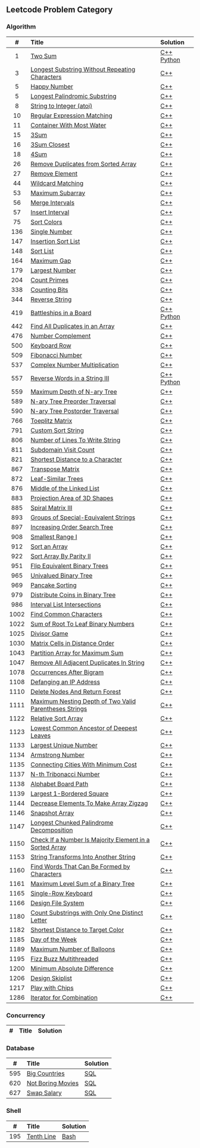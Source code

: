 ## Leetcode Problem Category

### Algorithm

| # | Title | Solution |
|:-:| :---- | :------- |
|1|[Two Sum](https://leetcode.com/problems/two-sum)|[C++](./Leetcode/1.cpp) [Python](./Leetcode/1.py)|
|3|[Longest Substring Without Repeating Characters](https://leetcode.com/problems/longest-substring-without-repeating-characters/)|[C++](./Leetcode/3.cpp)|
|5|[Happy Number](https://leetcode.com/problems/happy-number/)|[C++](./Leetcode/4.cpp)|
|5|[Longest Palindromic Substring](https://leetcode.com/problems/longest-palindromic-substring/)|[C++](./Leetcode/5.cpp)|
|8|[String to Integer (atoi)](https://leetcode.com/problems/string-to-integer-atoi/)|[C++](./Leetcode/8.cpp)|
|10|[Regular Expression Matching](https://leetcode.com/problems/regular-expression-matching/)|[C++](./Leetcode/10.cpp)|
|11|[Container With Most Water](https://leetcode.com/problems/container-with-most-water/)|[C++](./Leetcode/11.cpp)|
|15|[3Sum](https://leetcode.com/problems/3sum/)|[C++](./Leetcode/15.cpp)|
|16|[3Sum Closest](https://leetcode.com/problems/3sum-closest/)|[C++](./Leetcode/16.cpp)
|18|[4Sum](https://leetcode.com/problems/4sum/)|[C++](./Leetcode/18.cpp)
|26|[Remove Duplicates from Sorted Array](https://leetcode.com/problems/remove-duplicates-from-sorted-array/)|[C++](./Leetcode/26.cpp)
|27|[Remove Element](https://leetcode.com/problems/remove-element/)|[C++](./Leetcode/27.cpp)
|44|[Wildcard Matching](https://leetcode.com/problems/wildcard-matching/)|[C++](./Leetcode/44.cpp)
|53|[Maximum Subarray](https://leetcode.com/problems/maximum-subarray/)|[C++](./Leetcode/53.cpp)|
|56|[Merge Intervals](https://leetcode.com/problems/merge-intervals/)|[C++](./Leetcode/56.cpp)|
|57|[Insert Interval](https://leetcode.com/problems/insert-interval/)|[C++](./Leetcode/57.cpp)|
|75|[Sort Colors](https://leetcode.com/problems/sort-colors/)|[C++](./Leetcode/75.cpp)|
|136|[Single Number](https://leetcode.com/problems/single-number/)|[C++](./Leetcode/136.cpp)|
|147|[Insertion Sort List](https://leetcode.com/problems/insertion-sort-list/)|[C++](./Leetcode/147.cpp)|
|148|[Sort List](https://leetcode.com/problems/sort-list/)|[C++](./Leetcode/148.cpp)|
|164|[Maximum Gap](https://leetcode.com/problems/maximum-gap/)|[C++](./Leetcode/164.cpp)|
|179|[Largest Number](https://leetcode.com/problems/largest-number/)|[C++](./Leetcode/179.cpp)|
|204|[Count Primes](https://leetcode.com/problems/count-primes/)|[C++](./Leetcode/204.cpp)|
|338|[Counting Bits](https://leetcode.com/problems/counting-bits/)|[C++](./Leetcode/338.cpp)|
|344|[Reverse String](https://leetcode.com/problems/reverse-string/)|[C++](./Leetcode/344.cpp)|
|419|[Battleships in a Board](https://leetcode.com/problems/battleships-in-a-board/)|[C++](./Leetcode/419.cpp) [Python](./Leetcode/419.py)|
|442|[Find All Duplicates in an Array](https://leetcode.com/problems/find-all-duplicates-in-an-array/)|[C++](./Leetcode/442.cpp)|
|476|[Number Complement](https://leetcode.com/problems/number-complement/)|[C++](./Leetcode/476.cpp)|
|500|[Keyboard Row](https://leetcode.com/problems/keyboard-row/)|[C++](./Leetcode/500.cpp)|
|509|[Fibonacci Number](https://leetcode.com/problems/fibonacci-number/)|[C++](./Leetcode/509.cpp)|
|537|[Complex Number Multiplication](https://leetcode.com/problems/complex-number-multiplication/)|[C++](./Leetcode/537.cpp)|
|557|[Reverse Words in a String III](https://leetcode.com/problems/reverse-words-in-a-string-iii/)|[C++](./Leetcode/557.cpp) [Python](./Leetcode/557.py)|
|559|[Maximum Depth of N-ary Tree](https://leetcode.com/problems/maximum-depth-of-n-ary-tree/)|[C++](./Leetcode/559.cpp)|
|589|[N-ary Tree Preorder Traversal](https://leetcode.com/problems/n-ary-tree-preorder-traversal/)|[C++](./Leetcode/589.cpp)|
|590|[N-ary Tree Postorder Traversal](https://leetcode.com/problems/n-ary-tree-postorder-traversal/)|[C++](./Leetcode/590.cpp)|
|766|[Toeplitz Matrix](https://leetcode.com/problems/toeplitz-matrix/)|[C++](./Leetcode/766.cpp)|
|791|[Custom Sort String](https://leetcode.com/problems/custom-sort-string/)|[C++](./Leetcode/791.cpp)|
|806|[Number of Lines To Write String](https://leetcode.com/problems/number-of-lines-to-write-string/)|[C++](./Leetcode/806.cpp)|
|811|[Subdomain Visit Count](https://leetcode.com/problems/subdomain-visit-count/)|[C++](./Leetcode/811.cpp)|
|821|[Shortest Distance to a Character](https://leetcode.com/problems/shortest-distance-to-a-character/)|[C++](./Leetcode/821.cpp)|
|867|[Transpose Matrix](https://leetcode.com/problems/transpose-matrix/)|[C++](./Leetcode/867.cpp)|
|872|[Leaf-Similar Trees](https://leetcode.com/problems/leaf-similar-trees/)|[C++](./Leetcode/872.cpp)|
|876|[Middle of the Linked List](https://leetcode.com/problems/middle-of-the-linked-list/)|[C++](./Leetcode/876.cpp)|
|883|[Projection Area of 3D Shapes](https://leetcode.com/problems/projection-area-of-3d-shapes/)|[C++](./Leetcode/883.cpp)|
|885|[Spiral Matrix III](https://leetcode.com/problems/spiral-matrix-iii/)|[C++](./Leetcode/885.cpp)|
|893|[Groups of Special-Equivalent Strings](https://leetcode.com/problems/groups-of-special-equivalent-strings/)|[C++](./Leetcode/893.cpp)|
|897|[Increasing Order Search Tree](https://leetcode.com/problems/increasing-order-search-tree/)|[C++](./Leetcode/897.cpp)|
|908|[Smallest Range I](https://leetcode.com/problems/smallest-range-i/)|[C++](./Leetcode/908.cpp)|
|912|[Sort an Array](https://leetcode.com/problems/sort-an-array/)|[C++](./Leetcode/912.cpp)|
|922|[Sort Array By Parity II](https://leetcode.com/problems/sort-array-by-parity-ii/)|[C++](./Leetcode/922.cpp)|
|951|[Flip Equivalent Binary Trees](https://leetcode.com/problems/flip-equivalent-binary-trees/)|[C++](./Leetcode/951.cpp)|
|965|[Univalued Binary Tree](https://leetcode.com/problems/univalued-binary-tree/)|[C++](./Leetcode/965.cpp)|
|969|[Pancake Sorting](https://leetcode.com/problems/pancake-sorting/)|[C++](./Leetcode/969.cpp)|
|979|[Distribute Coins in Binary Tree](https://leetcode.com/problems/distribute-coins-in-binary-tree/)|[C++](./Leetcode/979.cpp)|
|986|[Interval List Intersections](https://leetcode.com/problems/interval-list-intersections/submissions/)|[C++](./Leetcode/986.cpp)|
|1002|[Find Common Characters](https://leetcode.com/problems/find-common-characters/)|[C++](./Leetcode/1002.cpp)|
|1022|[Sum of Root To Leaf Binary Numbers](https://leetcode.com/problems/sum-of-root-to-leaf-binary-numbers/)|[C++](./Leetcode/1022.cpp)|
|1025|[Divisor Game](https://leetcode.com/problems/divisor-game/)|[C++](./Leetcode/1025.cpp)|
|1030|[Matrix Cells in Distance Order](https://leetcode.com/problems/matrix-cells-in-distance-order/)|[C++](./Leetcode/1030.cpp)|
|1043|[Partition Array for Maximum Sum](https://leetcode.com/problems/partition-array-for-maximum-sum/)|[C++](./Leetcode/1043.cpp)|
|1047|[Remove All Adjacent Duplicates In String](https://leetcode.com/problems/remove-all-adjacent-duplicates-in-string/)|[C++](./Leetcode/1047.cpp)|
|1078|[Occurrences After Bigram](https://leetcode.com/problems/occurrences-after-bigram/)|[C++](./Leetcode/1078.cpp)|
|1108|[Defanging an IP Address](https://leetcode.com/problems/defanging-an-ip-address)|[C++](./Leetcode/1108.cpp)|
|1110|[Delete Nodes And Return Forest](https://leetcode.com/problems/delete-nodes-and-return-forest/)|[C++](./Leetcode/1110.cpp)|
|1111|[Maximum Nesting Depth of Two Valid Parentheses Strings](https://leetcode.com/problems/maximum-nesting-depth-of-two-valid-parentheses-strings/)|[C++](./Leetcode/1111.cpp)|
|1122|[Relative Sort Array](https://leetcode.com/problems/relative-sort-array/)|[C++](./Leetcode/1122.cpp)|
|1123|[Lowest Common Ancestor of Deepest Leaves](https://leetcode.com/problems/lowest-common-ancestor-of-deepest-leaves/)|[C++](./Leetcode/1123.cpp)|
|1133|[Largest Unique Number](https://leetcode.com/problems/largest-unique-number)|[C++](./Leetcode/1133.cpp)|
|1134|[Armstrong Number](https://leetcode.com/problems/armstrong-number)|[C++](./Leetcode/1134.cpp)|
|1135|[Connecting Cities With Minimum Cost](https://leetcode.com/problems/connecting-cities-with-minimum-cost)|[C++](./Leetcode/1135.cpp)|
|1137|[N-th Tribonacci Number](https://leetcode.com/problems/n-th-tribonacci-number/)|[C++](./Leetcode/1137.cpp)|
|1138|[Alphabet Board Path](https://leetcode.com/problems/alphabet-board-path/)|[C++](./Leetcode/1138.cpp)|
|1139|[Largest 1-Bordered Square](https://leetcode.com/problems/largest-1-bordered-square/)|[C++](./Leetcode/1139.cpp)|
|1144|[Decrease Elements To Make Array Zigzag](https://leetcode.com/problems/decrease-elements-to-make-array-zigzag/)|[C++](./Leetcode/1144.cpp)|
|1146|[Snapshot Array](https://leetcode.com/problems/snapshot-array/)|[C++](./Leetcode/1146.cpp)|
|1147|[Longest Chunked Palindrome Decomposition](https://leetcode.com/problems/longest-chunked-palindrome-decomposition/)|[C++](./Leetcode/1147.cpp)|
|1150|[Check If a Number Is Majority Element in a Sorted Array](https://leetcode.com/problems/is-a-a-majority-element/)|[C++](./Leetcode/1150.cpp)|
|1153|[String Transforms Into Another String](https://leetcode.com/problems/string-transforms-into-another-string/)|[C++](./Leetcode/1153.cpp)|
|1160|[Find Words That Can Be Formed by Characters](https://leetcode.com/problems/find-words-that-can-be-formed-by-characters/)|[C++](./Leetcode/1160.cpp)|
|1161|[Maximum Level Sum of a Binary Tree](https://leetcode.com/problems/maximum-level-sum-of-a-binary-tree/)|[C++](./Leetcode/1161.cpp)|
|1165|[Single-Row Keyboard](https://leetcode.com/problems/single-row-keyboard/)|[C++](./Leetcode/1165.cpp)|
|1166|[Design File System](https://leetcode.com/problems/design-file-system/)|[C++](./Leetcode/1166.cpp)|
|1180|[Count Substrings with Only One Distinct Letter](https://leetcode.com/problems/count-substrings-with-only-one-distinct-letter/)|[C++](./Leetcode/1180.cpp)|
|1182|[Shortest Distance to Target Color](https://leetcode.com/problems/shortest-distance-to-target-color/)|[C++](./Leetcode/1182.cpp)|
|1185|[Day of the Week](https://leetcode.com/problems/day-of-the-week/)|[C++](./Leetcode/1185.cpp)|
|1189|[Maximum Number of Balloons](https://leetcode.com/problems/maximum-number-of-balloons/)|[C++](./Leetcode/1189.cpp)|
|1195|[Fizz Buzz Multithreaded](https://leetcode.com/problems/fizz-buzz-multithreaded/)|[C++](./Leetcode/1195.cpp)|
|1200|[Minimum Absolute Difference](https://leetcode.com/problems/minimum-absolute-difference/)|[C++](./Leetcode/1200.cpp)|
|1206|[Design Skiplist](https://leetcode.com/problems/design-skiplist/)|[C++](./Leetcode/1206.cpp)|
|1217|[Play with Chips](https://leetcode.com/problems/play-with-chips/)|[C++](./Leetcode/1217.cpp)|
|1286|[Iterator for Combination](https://leetcode.com/problems/iterator-for-combination/)|[C++](./Leetcode/1286.cpp)|

### Concurrency

| # | Title | Solution |
|:-:| :---- | :------- |

### Database

| # | Title | Solution |
|:-:| :---- | :------- |
|595|[Big Countries](https://leetcode.com/problems/big-countries/)|[SQL](./Leetcode/595.sql)|
|620|[Not Boring Movies](https://leetcode.com/problems/not-boring-movies/)|[SQL](./Leetcode/620.sql)|
|627|[Swap Salary](https://leetcode.com/problems/swap-salary/)|[SQL](./Leetcode/627.sql)|

### Shell

| # | Title | Solution |
|:-:| :---- | :------- |
|195|[Tenth Line](https://leetcode.com/problems/tenth-line/)|[Bash](./Leetcode/195.sh)|


